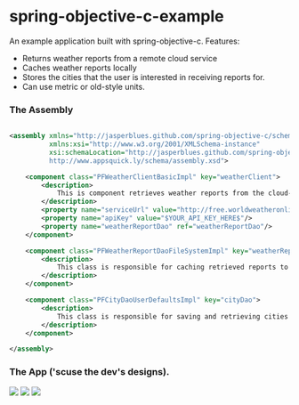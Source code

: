 spring-objective-c-example
==========================

An example application built with spring-objective-c. Features: 

* Returns weather reports from a remote cloud service
* Caches weather reports locally
* Stores the cities that the user is interested in receiving reports for. 
* Can use metric or old-style units. 

### The Assembly
```xml

<assembly xmlns="http://jasperblues.github.com/spring-objective-c/schema/assembly"
          xmlns:xsi="http://www.w3.org/2001/XMLSchema-instance"
          xsi:schemaLocation="http://jasperblues.github.com/spring-objective-c/schema/assembly
          http://www.appsquick.ly/schema/assembly.xsd">

    <component class="PFWeatherClientBasicImpl" key="weatherClient">
        <description>
            This is component retrieves weather reports from the cloud-service.
        </description>
        <property name="serviceUrl" value="http://free.worldweatheronline.com/feed/weather.ashx"/>
        <property name="apiKey" value="$YOUR_API_KEY_HERE$"/>
        <property name="weatherReportDao" ref="weatherReportDao"/>
    </component>

    <component class="PFWeatherReportDaoFileSystemImpl" key="weatherReportDao">
        <description>
            This class is responsible for caching retrieved reports to the device for later usage.
        </description>
    </component>

    <component class="PFCityDaoUserDefaultsImpl" key="cityDao">
        <description>
            This class is responsible for saving and retrieving cities the user wants reports for.
        </description>
    </component>

</assembly>


```

### The App ('scuse the dev's designs). 

<img src="https://github.com/downloads/jasperblues/spring-objective-c-example/weather-report.png"/>
<img src="https://github.com/downloads/jasperblues/spring-objective-c-example/cities-list.png"/>
<img src="https://github.com/downloads/jasperblues/spring-objective-c-example/add-city.png"/>

